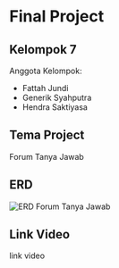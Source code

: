 # Final Project

## Kelompok 7

Anggota Kelompok:
- Fattah Jundi
- Generik Syahputra
- Hendra Saktiyasa

## Tema Project

Forum Tanya Jawab

## ERD

![ERD Forum Tanya Jawab](/public/img/erd.jpg?raw=true)

## Link Video

link video
